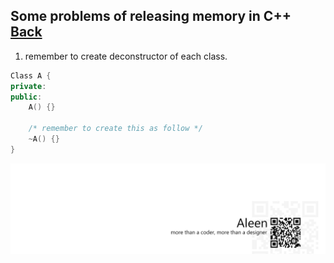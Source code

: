 ## Some problems of releasing memory in C++ [Back](./qa.md)

1. remember to create deconstructor of each class.

```cpp
Class A {
private:
public:
    A() {}
    
    /* remember to create this as follow */
    ~A() {}
}
```

<a href="http://aleen42.github.io/" target="_blank" ><img src="./../pic/tail.gif"></a>

